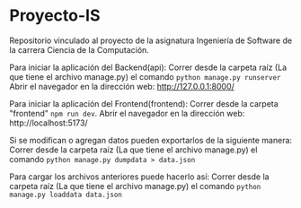 # Proyecto-IS
Repositorio vinculado al proyecto de la asignatura Ingeniería de Software de la carrera Ciencia de la Computación.

Para iniciar la aplicación del Backend(api):
    Correr desde la carpeta raíz (La que tiene el archivo manage.py) el comando `python manage.py runserver`
    Abrir el navegador en la dirección web: http://127.0.0.1:8000/

Para iniciar la aplicación del Frontend(frontend):
    Correr desde la carpeta "frontend" `npm run dev`.
    Abrir el navegador en la dirección web: http://localhost:5173/

Si se modifican o agregan datos pueden exportarlos de la siguiente manera:
    Correr desde la carpeta raíz (La que tiene el archivo manage.py) el comando `python manage.py dumpdata > data.json`

Para cargar los archivos anteriores puede hacerlo así:
    Correr desde la carpeta raíz (La que tiene el archivo manage.py) el comando `python manage.py loaddata data.json`